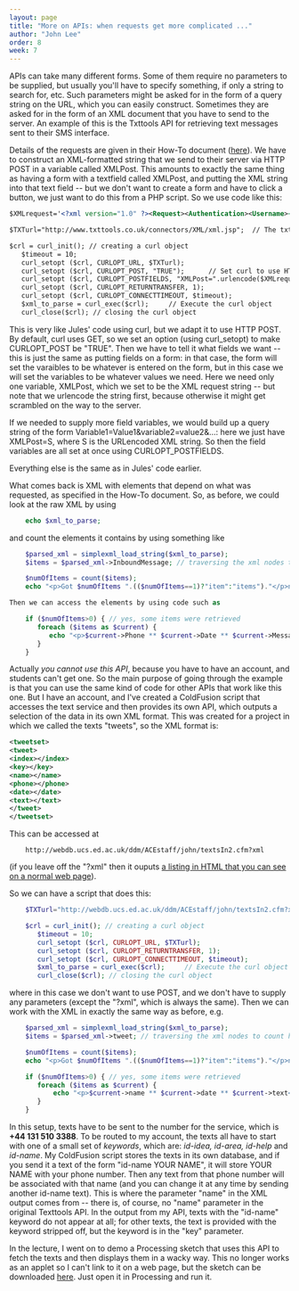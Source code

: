 ```yaml
---
layout: page
title: "More on APIs: when requests get more complicated ..."
author: "John Lee"
order: 8
week: 7
---
```


APIs can take many different forms. Some of them require no parameters
to be supplied, but usually you'll have to specify something, if only a
string to search for, etc. Such parameters might be asked for in the
form of a query string on the URL, which you can easily construct.
Sometimes they are asked for in the form of an XML document that you
have to send to the server. An example of this is the Txttools API for
retrieving text messages sent to their SMS interface.

Details of the requests are given in their How-To document
([here](XML_Messaging_Connector_for_txttools_2.2.pdf)). We have to
construct an XML-formatted string that we send to their server via HTTP
POST in a variable called XMLPost. This amounts to exactly the same
thing as having a form with a textfield called XMLPost, and putting the
XML string into that text field -- but we don't want to create a form
and have to click a button, we just want to do this from a PHP script.
So we use code like this:

```xml
$XMLrequest='<?xml version="1.0" ?><Request><Authentication><Username><![CDATA[jlee@ed]]></Username><Password><![CDATA[PASSWORD-GOES-HERE]]></Password> </Authentication><RetrieveInbound><RetrieveType><![CDATA[ALL]]></RetrieveType></RetrieveInbound></Request>';

$TXTurl="http://www.txttools.co.uk/connectors/XML/xml.jsp";  // The txttools API URL

$crl = curl_init(); // creating a curl object
   $timeout = 10;
   curl_setopt ($crl, CURLOPT_URL, $TXTurl);
   curl_setopt ($crl, CURLOPT_POST, "TRUE");      // Set curl to use HTTP POST, because by default it uses GET
   curl_setopt ($crl, CURLOPT_POSTFIELDS, "XMLPost=".urlencode($XMLrequest)); // Set "form field" XMLPost: NB the XML request is URLencoded!
   curl_setopt ($crl, CURLOPT_RETURNTRANSFER, 1);
   curl_setopt ($crl, CURLOPT_CONNECTTIMEOUT, $timeout);
   $xml_to_parse = curl_exec($crl);     // Execute the curl object
   curl_close($crl); // closing the curl object
```

This is very like Jules' code using curl, but we adapt it to use HTTP
POST. By default, curl uses GET, so we set an option (using
curl_setopt) to make CURLOPT_POST be "TRUE". Then we have to tell it
what fields we want -- this is just the same as putting fields on a
form: in that case, the form will set the varaibles to be whatever is
entered on the form, but in this case we will set the variables to be
whatever values we need. Here we need only one variable, XMLPost, which
we set to be the XML request string -- but note that we urlencode the
string first, because otherwise it might get scrambled on the way to the
server.

If we needed to supply more field variables, we would build up a query
string of the form Variable1=Value1&variable2=value2&...: here we just
have XMLPost=S, where S is the URLencoded XML string. So then the field
variables are all set at once using CURLOPT_POSTFIELDS.

Everything else is the same as in Jules' code earlier.

What comes back is XML with elements that depend on what was requested,
as specified in the How-To document. So, as before, we could look at the
raw XML by using

```php
    echo $xml_to_parse;
```

and count the elements it contains by using something like

```php
    $parsed_xml = simplexml_load_string($xml_to_parse);
    $items = $parsed_xml->InboundMessage; // traversing the xml nodes to count how many photos were retrieved

    $numOfItems = count($items);
    echo "<p>Got $numOfItems ".(($numOfItems==1)?"item":"items")."</p>n";  // Conditional prints "item" if numOfItems==1, else "items"

Then we can access the elements by using code such as

    if ($numOfItems>0) { // yes, some items were retrieved
       foreach ($items as $current) {
          echo "<p>$current->Phone ** $current->Date ** $current->MessageText</p>n";
       }
    }
```

Actually _you cannot use this API_, because you have to have an account,
and students can't get one. So the main purpose of going through the
example is that you can use the same kind of code for other APIs that
work like this one. But I have an account, and I've created a
ColdFusion script that accesses the text service and then provides its
own API, which outputs a selection of the data in its own XML format.
This was created for a project in which we called the texts "tweets",
so the XML format is:

```xml
<tweetset>
<tweet>
<index></index>
<key></key>
<name></name>
<phone></phone>
<date></date>
<text></text>
</tweet>
</tweetset>
```

This can be accessed at

        http://webdb.ucs.ed.ac.uk/ddm/ACEstaff/john/textsIn2.cfm?xml

(if you leave off the "?xml" then it ouputs [a listing in HTML that
you can see on a normal web
page](http://webdb.ucs.ed.ac.uk/ddm/ACEstaff/john/textsIn2.cfm)).

So we can have a script that does this:

```php
    $TXTurl="http://webdb.ucs.ed.ac.uk/ddm/ACEstaff/john/textsIn2.cfm?xml";  // My texts API URL

    $crl = curl_init(); // creating a curl object
       $timeout = 10;
       curl_setopt ($crl, CURLOPT_URL, $TXTurl);
       curl_setopt ($crl, CURLOPT_RETURNTRANSFER, 1);
       curl_setopt ($crl, CURLOPT_CONNECTTIMEOUT, $timeout);
       $xml_to_parse = curl_exec($crl);     // Execute the curl object
       curl_close($crl); // closing the curl object
```

where in this case we don't want to use POST, and we don't have to
supply any parameters (except the "?xml", which is always the same).
Then we can work with the XML in exactly the same way as before, e.g.

```php
    $parsed_xml = simplexml_load_string($xml_to_parse);
    $items = $parsed_xml->tweet; // traversing the xml nodes to count how many "tweets" (texts) were retrieved

    $numOfItems = count($items);
    echo "<p>Got $numOfItems ".(($numOfItems==1)?"item":"items")."</p>n";  // Conditional prints "item" if numOfItems==1, else "items"

    if ($numOfItems>0) { // yes, some items were retrieved
       foreach ($items as $current) {
           echo "<p>$current->name ** $current->date ** $current->text</p>n";
       }
    }
```

In this setup, texts have to be sent to the number for the service,
which is **+44 131 510 3388**. To be routed to my account, the texts all
have to start with one of a small set of _keywords_, which are:
_id-idea, id-area, id-help_ and _id-name_. My ColdFusion script stores
the texts in its own database, and if you send it a text of the form
"id-name YOUR NAME", it will store YOUR NAME with your phone number.
Then any text from that phone number will be associated with that name
(and you can change it at any time by sending another id-name text).
This is where the parameter "name" in the XML output comes from --
there is, of course, no "name" parameter in the original Texttools
API. In the output from my API, texts with the "id-name" keyword do not
appear at all; for other texts, the text is provided with the keyword
stripped off, but the keyword is in the "key" parameter.

In the lecture, I went on to demo a Processing sketch that uses this API
to fetch the texts and then displays them in a wacky way. This no longer
works as an applet so I can't link to it on a web page, but the sketch
can be downloaded [here](TweetExtractor4.pde). Just open it in
Processing and run it.
